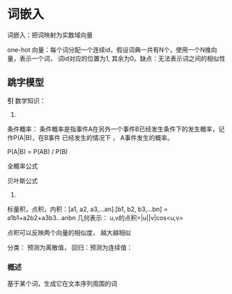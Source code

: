 
# 词嵌入

词嵌入：把词映射为实数域向量


one-hot 向量：每个词分配一个连续id，假设词典一共有N个，使用一个N维向量，表示一个词，
词id对应的位置为1,  其余为0。缺点：无法表示词之间的相似性


## 跳字模型


**引**
数学知识：

1.  
条件概率： 条件概率是指事件A在另外一个事件B已经发生条件下的发生概率，记作P(A|B)，在B事件
已经发生的情况下 ， A事件发生的概率。

P(A|B) = P(AB) / P(B)


全概率公式

贝叶斯公式

1.  
标量积，点积，内积：[a1, a2, a3,...an].[b1, b2, b3,...bn] = a1b1+a2b2+a3b3...anbn
几何表示： u,v的点积=|u||v|cos<u,v>

点积可以反映两个向量的相似度， 越大越相似


分类： 预测为离散值，
回归：预测为连续值：


### 概述

基于某个词，生成它在文本序列周围的词












